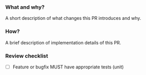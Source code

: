 ### What and why?

A short description of what changes this PR introduces and why.

### How?

A brief description of implementation details of this PR.

### Review checklist

- [ ] Feature or bugfix MUST have appropriate tests (unit)
